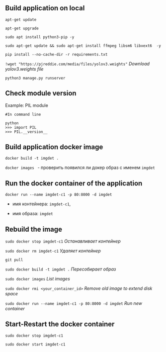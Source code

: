 ## Build application on local  

`apt-get update`   
  
`apt-get upgrade`  

`sudo apt install python3-pip -y`  

`sudo apt-get update && sudo apt-get install ffmpeg libsm6 libxext6  -y`  

`pip install --no-cache-dir -r requirements.txt`   

`!wget "https://pjreddie.com/media/files/yolov3.weights"` *Download yolov3.weights file*    

`python3 manage.py runserver`  

## Check module version 

Example:  PIL module   

```
#In command line

python
>>> import PIL               
>>> PIL.__version__ 
```

## Build application docker image  

`docker build -t imgdet .`   

`docker images ` - проверить появился ли докер образ с именем `imgdet`   

## Run the docker container of the application  

`docker run --name imgdet-c1 -p 80:8000 -d imgdet`   

- имя контейнера: `imgdet-c1`,   

- имя образа: `imgdet`  


## Rebuild the image

`sudo docker stop imgdet-c1`  *Останавливает контейнер*  

`sudo docker rm imgdet-c1` *Удаляет контейнер*  

`git pull`

`sudo docker build -t imgdet .` *Пересобирает образ*  

`sudo docker images` *List images* 

`sudo docker rmi <your_container_id>` *Remove old image to extend disk space*  

`sudo docker run --name imgdet-c1 -p 80:8000 -d imgdet` *Run new container*


## Start-Restart the docker container

`sudo docker stop imgdet-c1`  

`sudo docker start imgdet-c1`  

